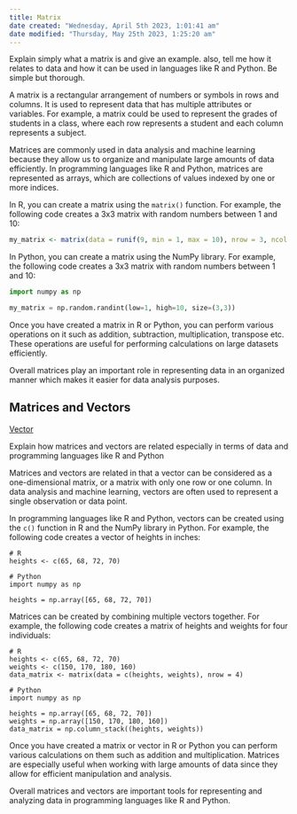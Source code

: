 ```yaml
---
title: Matrix
date created: "Wednesday, April 5th 2023, 1:01:41 am"
date modified: "Thursday, May 25th 2023, 1:25:20 am"
---
```


Explain simply what a matrix is and give an example. also, tell me how it relates to data and how it can be used in languages like R and Python. Be simple but thorough.

A matrix is a rectangular arrangement of numbers or symbols in rows and columns. It is used to represent data that has multiple attributes or variables. For example, a matrix could be used to represent the grades of students in a class, where each row represents a student and each column represents a subject.

Matrices are commonly used in data analysis and machine learning because they allow us to organize and manipulate large amounts of data efficiently. In programming languages like R and Python, matrices are represented as arrays, which are collections of values indexed by one or more indices.

In R, you can create a matrix using the `matrix()` function. For example, the following code creates a 3x3 matrix with random numbers between 1 and 10:

````r
my_matrix <- matrix(data = runif(9, min = 1, max = 10), nrow = 3, ncol = 3)
````

In Python, you can create a matrix using the NumPy library. For example, the following code creates a 3x3 matrix with random numbers between 1 and 10:

````python
import numpy as np

my_matrix = np.random.randint(low=1, high=10, size=(3,3))
````

Once you have created a matrix in R or Python, you can perform various operations on it such as addition, subtraction, multiplication, transpose etc. These operations are useful for performing calculations on large datasets efficiently.

Overall matrices play an important role in representing data in an organized manner which makes it easier for data analysis purposes.

## Matrices and Vectors

[Vector](Vector.md)

Explain how matrices and vectors are related especially in terms of data and programming languages like R and Python

Matrices and vectors are related in that a vector can be considered as a one-dimensional matrix, or a matrix with only one row or one column. In data analysis and machine learning, vectors are often used to represent a single observation or data point.

In programming languages like R and Python, vectors can be created using the `c()` function in R and the NumPy library in Python. For example, the following code creates a vector of heights in inches:

````
# R
heights <- c(65, 68, 72, 70)

# Python
import numpy as np

heights = np.array([65, 68, 72, 70])
````

Matrices can be created by combining multiple vectors together. For example, the following code creates a matrix of heights and weights for four individuals:

````
# R
heights <- c(65, 68, 72, 70)
weights <- c(150, 170, 180, 160)
data_matrix <- matrix(data = c(heights, weights), nrow = 4)

# Python
import numpy as np

heights = np.array([65, 68, 72, 70])
weights = np.array([150, 170, 180, 160])
data_matrix = np.column_stack((heights, weights))
````

Once you have created a matrix or vector in R or Python you can perform various calculations on them such as addition and multiplication. Matrices are especially useful when working with large amounts of data since they allow for efficient manipulation and analysis.

Overall matrices and vectors are important tools for representing and analyzing data in programming languages like R and Python.
